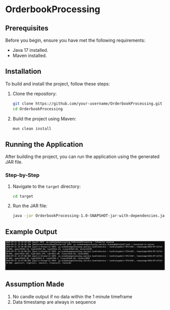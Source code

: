 # OrderbookProcessing

## Prerequisites

Before you begin, ensure you have met the following requirements:

- Java 17 installed.
- Maven installed.

## Installation

To build and install the project, follow these steps:

1. Clone the repository:

    ```sh
    git clone https://github.com/your-username/OrderbookProcessing.git
    cd OrderbookProcessing
    ```

2. Build the project using Maven:

    ```sh
    mvn clean install
    ```

## Running the Application

After building the project, you can run the application using the generated JAR file.

### Step-by-Step

1. Navigate to the `target` directory:

    ```sh
    cd target
    ```

2. Run the JAR file:

    ```sh
    java -jar OrderbookProcessing-1.0-SNAPSHOT-jar-with-dependencies.jar
    ```

## Example Output
![img.png](img/img.png)

## Assumption Made
1. No candle output if no data within the 1 minute timeframe
2. Data timestamp are always in sequence

